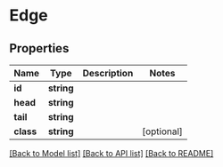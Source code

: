 # Edge

## Properties
Name | Type | Description | Notes
------------ | ------------- | ------------- | -------------
**id** | **string** |  | 
**head** | **string** |  | 
**tail** | **string** |  | 
**class** | **string** |  | [optional] 

[[Back to Model list]](../README.md#documentation-for-models) [[Back to API list]](../README.md#documentation-for-api-endpoints) [[Back to README]](../README.md)


